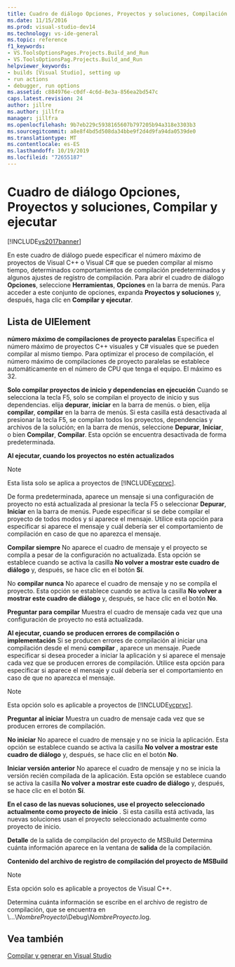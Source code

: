 ```yaml
---
title: Cuadro de diálogo Opciones, Proyectos y soluciones, Compilación y ejecución | Documentos de Microsoft
ms.date: 11/15/2016
ms.prod: visual-studio-dev14
ms.technology: vs-ide-general
ms.topic: reference
f1_keywords:
- VS.ToolsOptionsPages.Projects.Build_and_Run
- VS.ToolsOptionsPag.Projects.Build_and_Run
helpviewer_keywords:
- builds [Visual Studio], setting up
- run actions
- debugger, run options
ms.assetid: c884976e-c0df-4c6d-8e3a-856ea2bd547c
caps.latest.revision: 24
author: jillre
ms.author: jillfra
manager: jillfra
ms.openlocfilehash: 9b7eb229c5938165607b797205b94a318e3303b3
ms.sourcegitcommit: a8e8f4bd5d508da34bbe9f2d4d9fa94da0539de0
ms.translationtype: MT
ms.contentlocale: es-ES
ms.lasthandoff: 10/19/2019
ms.locfileid: "72655187"
---
```

# <a name="options-dialog-box--projects-and-solutions-build-and-run"></a>Cuadro de diálogo Opciones, Proyectos y soluciones, Compilar y ejecutar
[!INCLUDE[vs2017banner](../../includes/vs2017banner.md)]

En este cuadro de diálogo puede especificar el número máximo de proyectos de Visual C++ o Visual C# que se pueden compilar al mismo tiempo, determinados comportamientos de compilación predeterminados y algunos ajustes de registro de compilación. Para abrir el cuadro de diálogo **Opciones**, seleccione **Herramientas**, **Opciones** en la barra de menús. Para acceder a este conjunto de opciones, expanda **Proyectos y soluciones** y, después, haga clic en **Compilar y ejecutar**.

## <a name="uielement-list"></a>Lista de UIElement
 **número máximo de compilaciones de proyecto paralelas** Especifica el número máximo de proyectos C++ visuales y C# visuales que se pueden compilar al mismo tiempo. Para optimizar el proceso de compilación, el número máximo de compilaciones de proyecto paralelas se establece automáticamente en el número de CPU que tenga el equipo. El máximo es 32.

 **Solo compilar proyectos de inicio y dependencias en ejecución** Cuando se selecciona la tecla F5, solo se compilan el proyecto de inicio y sus dependencias. elija **depurar**, **iniciar** en la barra de menús. o bien, elija **compilar**, **compilar** en la barra de menús. Si esta casilla está desactivada al presionar la tecla F5, se compilan todos los proyectos, dependencias y archivos de la solución; en la barra de menús, seleccione **Depurar**, **Iniciar**, o bien **Compilar**,  **Compilar**. Esta opción se encuentra desactivada de forma predeterminada.

 **Al ejecutar, cuando los proyectos no estén actualizados**
 > [!NOTE]
> Esta lista solo se aplica a proyectos de [!INCLUDE[vcprvc](../../includes/vcprvc-md.md)].

 De forma predeterminada, aparece un mensaje si una configuración de proyecto no está actualizada al presionar la tecla F5 o seleccionar **Depurar**, **Iniciar** en la barra de menús. Puede especificar si se debe compilar el proyecto de todos modos y si aparece el mensaje. Utilice esta opción para especificar si aparece el mensaje y cuál debería ser el comportamiento de compilación en caso de que no aparezca el mensaje.

 **Compilar siempre** No aparece el cuadro de mensaje y el proyecto se compila a pesar de la configuración no actualizada. Esta opción se establece cuando se activa la casilla **No volver a mostrar este cuadro de diálogo** y, después, se hace clic en el botón **Sí**.

 No **compilar nunca** No aparece el cuadro de mensaje y no se compila el proyecto. Esta opción se establece cuando se activa la casilla **No volver a mostrar este cuadro de diálogo** y, después, se hace clic en el botón **No**.

 **Preguntar para compilar** Muestra el cuadro de mensaje cada vez que una configuración de proyecto no está actualizada.

 **Al ejecutar, cuando se producen errores de compilación o implementación** Si se producen errores de compilación al iniciar una compilación desde el menú **compilar** , aparece un mensaje. Puede especificar si desea proceder a iniciar la aplicación y si aparece el mensaje cada vez que se producen errores de compilación. Utilice esta opción para especificar si aparece el mensaje y cuál debería ser el comportamiento en caso de que no aparezca el mensaje.

> [!NOTE]
> Esta opción solo es aplicable a proyectos de [!INCLUDE[vcprvc](../../includes/vcprvc-md.md)].

 **Preguntar al iniciar** Muestra un cuadro de mensaje cada vez que se producen errores de compilación.

 **No iniciar** No aparece el cuadro de mensaje y no se inicia la aplicación. Esta opción se establece cuando se activa la casilla **No volver a mostrar este cuadro de diálogo** y, después, se hace clic en el botón **No**.

 **Iniciar versión anterior** No aparece el cuadro de mensaje y no se inicia la versión recién compilada de la aplicación. Esta opción se establece cuando se activa la casilla **No volver a mostrar este cuadro de diálogo** y, después, se hace clic en el botón **Sí**.

 **En el caso de las nuevas soluciones, use el proyecto seleccionado actualmente como proyecto de inicio** . Si esta casilla está activada, las nuevas soluciones usan el proyecto seleccionado actualmente como proyecto de inicio.

 **Detalle** de la salida de compilación del proyecto de MSBuild Determina cuánta información aparece en la ventana de **salida** de la compilación.

 **Contenido del archivo de registro de compilación del proyecto de MSBuild**
 > [!NOTE]
> Esta opción solo es aplicable a proyectos de Visual C++.

 Determina cuánta información se escribe en el archivo de registro de compilación, que se encuentra en \\...\\*NombreProyecto*\Debug\\*NombreProyecto*.log.

## <a name="see-also"></a>Vea también
 [Compilar y generar en Visual Studio](../../ide/compiling-and-building-in-visual-studio.md)
